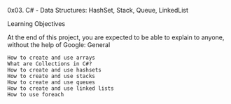 0x03. C# - Data Structures: HashSet, Stack, Queue, LinkedList


Learning Objectives

At the end of this project, you are expected to be able to explain to anyone, without the help of Google:
General

    How to create and use arrays
    What are Collections in C#?
    How to create and use hashsets
    How to create and use stacks
    How to create and use queues
    How to create and use linked lists
    How to use foreach

